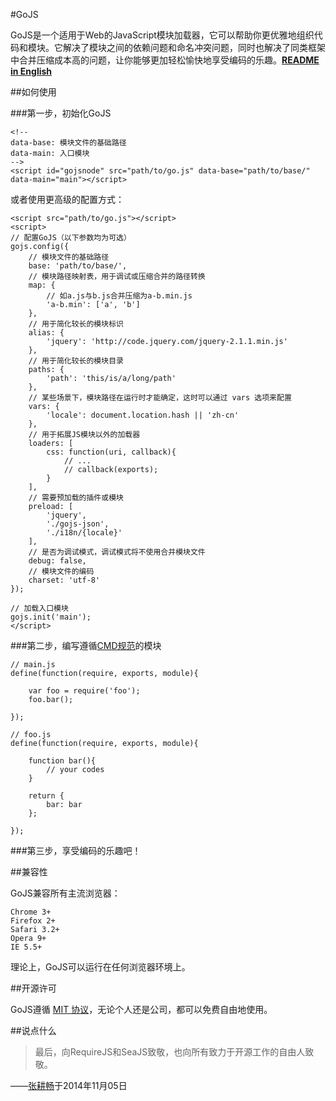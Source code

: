 #GoJS

GoJS是一个适用于Web的JavaScript模块加载器，它可以帮助你更优雅地组织代码和模块。它解决了模块之间的依赖问题和命名冲突问题，同时也解决了同类框架中合并压缩成本高的问题，让你能够更加轻松愉快地享受编码的乐趣。[**README in English**](https://github.com/Lanfei/GoJS/blob/master/README_EN.md)

##如何使用

###第一步，初始化GoJS

```
<!--
data-base: 模块文件的基础路径
data-main: 入口模块
-->
<script id="gojsnode" src="path/to/go.js" data-base="path/to/base/" data-main="main"></script>
```

或者使用更高级的配置方式：

```
<script src="path/to/go.js"></script>
<script>
// 配置GoJS（以下参数均为可选）
gojs.config({
	// 模块文件的基础路径
	base: 'path/to/base/',
	// 模块路径映射表，用于调试或压缩合并的路径转换
	map: {
		// 如a.js与b.js合并压缩为a-b.min.js
		'a-b.min': ['a', 'b']
	},
	// 用于简化较长的模块标识
	alias: {
		'jquery': 'http://code.jquery.com/jquery-2.1.1.min.js'
	},
	// 用于简化较长的模块目录
	paths: {
		'path': 'this/is/a/long/path'
	},
	// 某些场景下，模块路径在运行时才能确定，这时可以通过 vars 选项来配置
	vars: {
		'locale': document.location.hash || 'zh-cn'
	},
	// 用于拓展JS模块以外的加载器
	loaders: [
		css: function(uri, callback){
			// ...
			// callback(exports);
		}
	],
	// 需要预加载的插件或模块
	preload: [
		'jquery',
		'./gojs-json',
		'./i18n/{locale}'
	],
	// 是否为调试模式，调试模式将不使用合并模块文件
	debug: false,
	// 模块文件的编码
	charset: 'utf-8'
});

// 加载入口模块
gojs.init('main');
</script>
```

###第二步，编写遵循[CMD规范](https://github.com/seajs/seajs/issues/242)的模块

```
// main.js
define(function(require, exports, module){

	var foo = require('foo');
	foo.bar();

});

// foo.js
define(function(require, exports, module){
	
	function bar(){
		// your codes
	}

	return {
		bar: bar
	};

});
```

###第三步，享受编码的乐趣吧！

##兼容性

GoJS兼容所有主流浏览器：

```
Chrome 3+
Firefox 2+
Safari 3.2+
Opera 9+
IE 5.5+
```

理论上，GoJS可以运行在任何浏览器环境上。

##开源许可

GoJS遵循 [MIT 协议](https://github.com/Lanfei/GoJS/blob/master/LICENSE)，无论个人还是公司，都可以免费自由地使用。

##说点什么

>最后，向RequireJS和SeaJS致敬，也向所有致力于开源工作的自由人致敬。

——[张耕畅](http://www.clanfei.com/)于2014年11月05日
